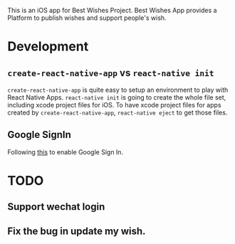 This is an iOS app for Best Wishes Project. Best Wishes App provides a Platform
to publish wishes and support people's wish.

# Development
## `create-react-native-app` vs `react-native init`
`create-react-native-app` is quite easy to setup an environment to play with
React Native Apps. `react-native init` is going to create the whole file set,
including xcode project files for iOS.
To have xcode project files for apps created by `create-react-native-app`,
`react-native eject` to get those files.

## Google SignIn
Following [this](https://www.codementor.io/microsem31/react-native-google-and-facebook-authentication-cohpznykf) to enable Google Sign In.

# TODO
## Support wechat login
## Fix the bug in update my wish.    